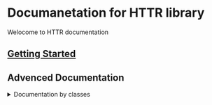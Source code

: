 # Documanetation for HTTR library
Welocome to HTTR documentation

## [Getting Started](Getting_Started.md)

## Advenced Documentation
<details>
<summary>Documentation by classes</summary>

[Httr Client](classes/HttrClient.md)  
[Httr Request](classes/HttrRequest.md)  
[Httr Tag](classes/HttrTag.md)  
</details>
